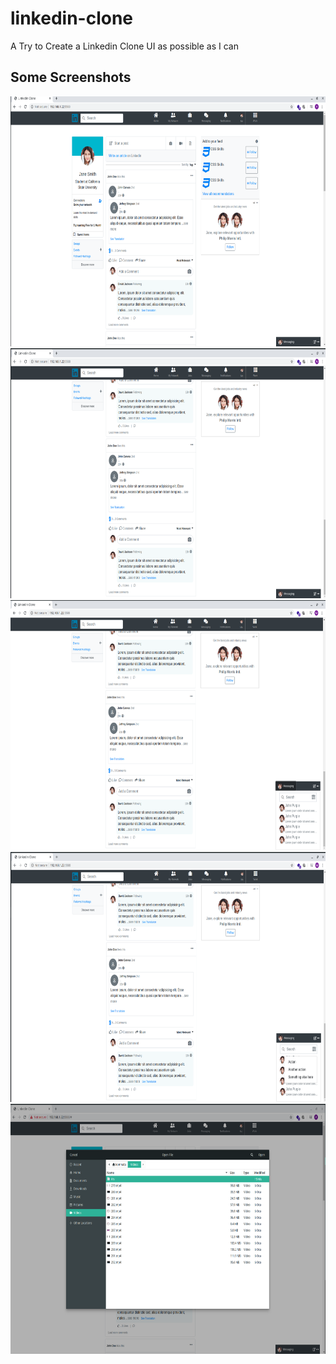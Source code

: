 # linkedin-clone
A Try to Create a Linkedin Clone UI as possible as I can

## Some Screenshots

<img src="images-readme/1.png" height=400>
<img src="images-readme/2.png" height=400>
<img src="images-readme/3.png" height=400>
<img src="images-readme/4.png" height=400>
<img src="images-readme/5.png" height=400>
